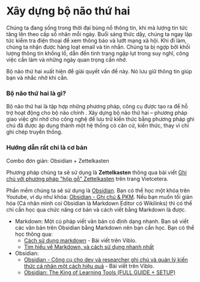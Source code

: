 # Xây dựng bộ não thứ hai

Chúng ta đang sống trong thời đại bùng nổ thông tin, khi mà lượng tin tức tăng lên theo cấp số nhân mỗi ngày. Buổi sáng thức dậy, chúng ta ngay lập tức kiểm tra điện thoại để xem thông báo và lướt mạng xã hội. Khi đi làm, chúng ta nhận được hàng loạt email và tin nhắn. Chúng ta bị ngợp bởi khối lượng thông tin khổng lồ, dẫn đến tình trạng ngập lụt trong suy nghĩ, công việc cần làm và những ngày quan trọng cần nhớ.

Bộ não thứ hai xuất hiện để giải quyết vấn đề này. Nó lưu giữ thông tin giúp bạn và nhắc nhở khi cần.

### Bộ não thứ hai là gì?

Bộ não thứ hai là tập hợp những phương pháp, công cụ được tạo ra để hỗ trợ hoạt động cho bộ não chính . Xây dựng bộ não thứ hai – phương pháp giao việc ghi nhớ cho công nghệ để lưu trữ kiến thức bằng phương pháp ghi chú đã được áp dụng thành một hệ thống có căn cứ, kiến thức, thay vì chỉ ghi chép truyền thống.

### Hướng dẫn rất chi là cơ bản

Combo đơn giản: Obsidian + Zettelkasten

Phương pháp chúng ta sẽ sử dụng là **Zettelkasten** thông qua bài viết [Ghi chú với phương pháp "hộp gỗ" Zettelkasten](https://vietcetera.com/onboardy/ghi-chu-voi-phuong-phap-hop-go-zettelkasten) trên trang Vietcetera.

Phần mềm chúng ta sẽ sử dụng là [Obsidian](http://obsidian.md/). Bạn có thể học một khóa trên Youtube, ví dụ như khóa: [Obsidian - Ghi chú & PKM](https://www.youtube.com/playlist?list=PLC2V7ZqktCksA_e8bvAmKvwHtLsZsO7Z7). Nếu bạn muốn tối giản hóa (Cá nhân mình coi Obsidian là Markdown Editor có Wikilinks) thì có thể chỉ cần học qua chức năng cơ bản và cách viết bằng Markdown là được.

- Markdown: Một cú pháp viết văn bản có định dạng nhanh. Bạn sẽ viết các văn bản trên Obsidian bằng Markdown nên bạn cần học. Bạn có thể học thông qua:
    - [Cách sử dụng markdown](https://viblo.asia/helps/cach-su-dung-markdown-bxjvZYnwkJZ) - Bài viết trên Viblo.
    - [Tìm hiểu về Markdown, và cách sử dụng nhanh nhất](https://www.youtube.com/watch?v=783bY13R0u0)
- Obsidian:
    - [Obsidian - Công cụ cho dev và researcher ghi chú và quản lý kiến thức cá nhân một cách hiệu quả](https://viblo.asia/p/obsidian-cong-cu-cho-dev-va-researcher-ghi-chu-va-quan-ly-kien-thuc-ca-nhan-mot-cach-hieu-qua-aWj53jEwl6m) - Bài viết trên Viblo.
    - [Obsidian: The King of Learning Tools (FULL GUIDE + SETUP)](https://www.youtube.com/watch?v=hSTy_BInQs8)